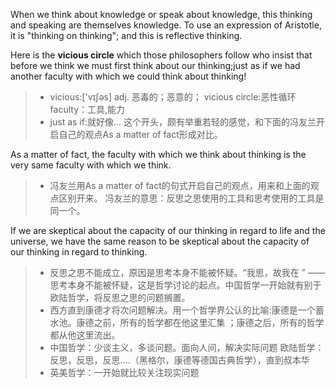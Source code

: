 When we think about knowledge or speak about knowledge, this thinking and speaking are themselves knowledge. To use an expression of Aristotle, it is "thinking on thinking"; and this is reflective thinking. 

Here is the **vicious circle** which those philosophers follow who insist that before we  think we must first think about our thinking;just as if we had another faculty with which we could think about thinking!   
> * vicious:['vɪʃəs] adj. 恶毒的；恶意的；   vicious circle:恶性循环         faculty：工具,能力
> * just as if:就好像...       这个开头，颇有举重若轻的感觉，和下面的冯友兰开启自己的观点As a matter of fact形成对比。
      
As a matter of fact, the faculty with which we think about thinking is the very same faculty with which we think. 
> * 冯友兰用As a matter of fact的句式开启自己的观点，用来和上面的观点区别开来。      冯友兰的意思：反思之思使用的工具和思考使用的工具是同一个。

If we are skeptical about the capacity of our thinking in regard to life and the universe, we have the same reason to be skeptical about the capacity of our thinking in regard to thinking.
> * 反思之思不能成立，原因是思考本身不能被怀疑。“我思，故我在  ” ——思考本身不能被怀疑，这是哲学讨论的起点。中国哲学一开始就有别于欧陆哲学，将反思之思的问题搁置。
> * 西方直到康德才将次问题解决。用一个哲学界公认的比喻:康德是一个蓄水池。康德之前，所有的哲学都在他这里汇集 ；康德之后，所有的哲学都从他这里流出。
> * 中国哲学：少谈主义，多谈问题。面向人间，解决实际问题     欧陆哲学：反思，反思，反思....（黑格尔，康德等德国古典哲学），直到叔本华     
> * 英美哲学：一开始就比较关注现实问题
      
      
